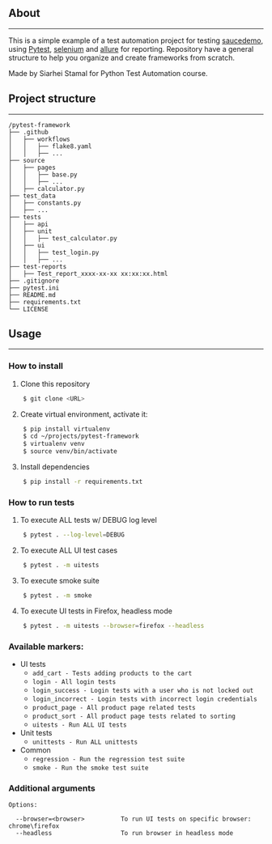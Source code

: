## About

---
This is a simple example of a test automation project for testing [saucedemo](https://www.saucedemo.com/), using [Pytest](https://docs.pytest.org/en/stable/), 
[selenium](https://www.selenium.dev/) and [allure](https://allurereport.org/docs/) for reporting.
Repository have a general structure to help you organize and create frameworks from scratch.

Made by Siarhei Stamal for Python Test Automation course.

## Project structure

---
```
/pytest-framework
├── .github
│   ├── workflows
│   │   ├── flake8.yaml
│   │   ├── ...
├── source
│   ├── pages
│   │   ├── base.py
│   │   ├── ...
│   ├── calculator.py
├── test_data
│   ├── constants.py
│   ├── ...
├── tests
│   ├── api
│   ├── unit
│   │   ├── test_calculator.py
│   ├── ui
│   │   ├── test_login.py
│   │   ├── ...
├── test-reports
│   ├── Test_report_xxxx-xx-xx xx:xx:xx.html
├── .gitignore
├── pytest.ini
├── README.md
├── requirements.txt
└── LICENSE
```

## Usage

---
### How to install

1. Clone this repository
```bash
    $ git clone <URL>
```
2. Create virtual environment, activate it:
```bash
    $ pip install virtualenv
    $ cd ~/projects/pytest-framework
    $ virtualenv venv
    $ source venv/bin/activate
```
3. Install dependencies
```bash
    $ pip install -r requirements.txt
```

### How to run tests
1. To execute ALL tests w/ DEBUG log level
```bash
    $ pytest . --log-level=DEBUG
```
2. To execute ALL UI test cases
```bash
    $ pytest . -m uitests
```
3. To execute smoke suite 
```bash
    $ pytest . -m smoke
```
4. To execute UI tests in Firefox, headless mode 
```bash
    $ pytest . -m uitests --browser=firefox --headless
```

### Available markers:
   + UI tests
     - `add_cart - Tests adding products to the cart`
     - `login - All login tests`
     - `login_success - Login tests with a user who is not locked out`
     - `login_incorrect - Login tests with incorrect login credentials`
     - `product_page - All product page related tests`
     - `product_sort - All product page tests related to sorting`
     - `uitests - Run ALL UI tests`
   + Unit tests
     - `unittests - Run ALL unittests`
   + Common
     - `regression - Run the regression test suite`
     - `smoke - Run the smoke test suite`

### Additional arguments
```shell
Options:

  --browser=<browser>          To run UI tests on specific browser: chrome\firefox
  --headless                   To run browser in headless mode
```
